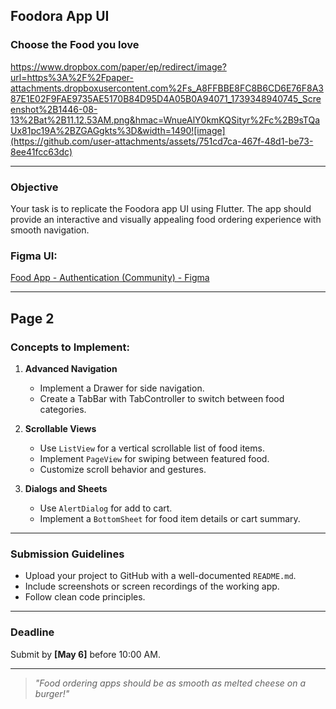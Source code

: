 

## Foodora App UI 

### Choose the Food you love

https://www.dropbox.com/paper/ep/redirect/image?url=https%3A%2F%2Fpaper-attachments.dropboxusercontent.com%2Fs_A8FFBBE8FC8B6CD6E76F8A387E1E02F9FAE9735AE5170B84D95D4A05B0A94071_1739348940745_Screenshot%2B1446-08-13%2Bat%2B11.12.53AM.png&hmac=WnueAlY0kmKQSityr%2Fc%2B9sTQaUx81pc19A%2BZGAGgkts%3D&width=1490![image](https://github.com/user-attachments/assets/751cd7ca-467f-48d1-be73-8ee41fcc63dc)


---

### Objective

Your task is to replicate the Foodora app UI using Flutter. The app should provide an interactive and visually appealing food ordering experience with smooth navigation.

### Figma UI:

[Food App - Authentication (Community) - Figma](https://www.figma.com/design/2zd2h3XEZ7fsSkS30eSOYn/Food-app---Authentication-(Community)?node-id=0-1&p=f&t=sXtJ8KxNe3voBCvy-0)

---

## Page 2

### Concepts to Implement:

1. **Advanced Navigation**
   - Implement a Drawer for side navigation.
   - Create a TabBar with TabController to switch between food categories.

2. **Scrollable Views**
   - Use `ListView` for a vertical scrollable list of food items.
   - Implement `PageView` for swiping between featured food.
   - Customize scroll behavior and gestures.

3. **Dialogs and Sheets**
   - Use `AlertDialog` for add to cart.
   - Implement a `BottomSheet` for food item details or cart summary.

---

### Submission Guidelines

- Upload your project to GitHub with a well-documented `README.md`.
- Include screenshots or screen recordings of the working app.
- Follow clean code principles.

---

### Deadline

Submit by **[May 6]** before 10:00 AM.

---

> _"Food ordering apps should be as smooth as melted cheese on a burger!"_
